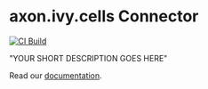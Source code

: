 # axon.ivy.cells Connector

[![CI Build](https://github.com/axonivy-market/axon.ivy.cells/actions/workflows/ci.yml/badge.svg)](https://github.com/axonivy-market/axon.ivy.cells/actions/workflows/ci.yml)

"YOUR SHORT DESCRIPTION GOES HERE"

Read our [documentation](axon-ivy-cells-product/README.md).
